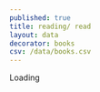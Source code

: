 ```yaml
---
published: true
title: reading/ read
layout: data
decorator: books
csv: /data/books.csv
---
```

Loading